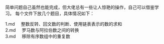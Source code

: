 简单问题自己虽然也能完成，但大佬总有一些让人惊艳的操作，自己可以借鉴学习。
每个文件下放几个题目，具体情况如下：

1.md   &nbsp;&nbsp;&nbsp; 	  整数反转、回文数的判断、使用链表表示的数的求和  
2.md   &nbsp;&nbsp;&nbsp; 	  罗马数与阿拉伯数之间的转换  
3.md   &nbsp;&nbsp;&nbsp; 	  移除有序数组中的重复数
